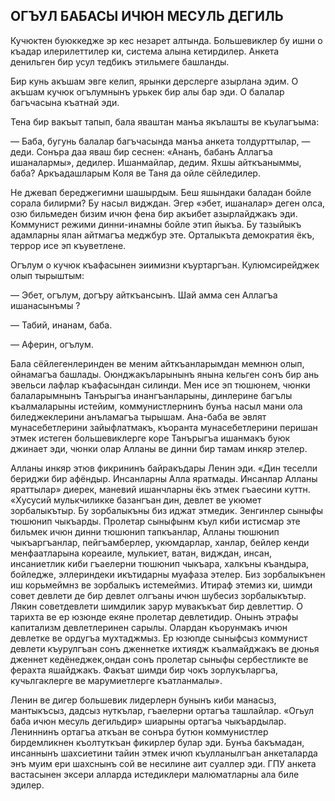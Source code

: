 ## ОГЪУЛ БАБАСЫ ИЧЮН МЕСУЛЬ ДЕГИЛЬ

Кучюктен буюккедже эр кес незарет алтында.
Большевиклер бу ишни о къадар илерилеттилер ки, система алына кетирдилер.
Анкета денильген бир усул тедбикъ этильмеге башланды.

Бир кунь акъшам эвге келип, ярынки дерслерге азырлана эдим.
О акъшам кучюк огълумнынъ урькек бир алы бар эди.
О балалар багъчасына къатнай эди.

Тена бир вакъыт тапып, бала яваштан манъа якълашты ве къулагъыма:

— Баба, бугунь балалар багъчасында манъа анкета толдурттылар, — деди.
Сонъра даа яваш бир сеснен: «Ананъ, бабанъ Аллагъа ишаналармы», дедилер.
Ишанмайлар, дедим.
Яхшы айткъаныммы, баба?
Аркъадашларым Коля ве Таня да ойле сёйледилер.

Не джевап береджегимни шашырдым.
Беш яшындаки баладан бойле сорала билирми?
Бу насыл видждан.
Эгер «эбет, ишаналар» деген олса, озю бильмеден бизим ичюн фена бир акъибет азырлайджакъ эди.
Коммунист режими динни-инамны бойле этип йыкъа.
Бу тазыйыкъ адамларны ялан айтмагъа меджбур эте.
Орталыкъта демократия ёкъ, террор исе эп къуветлене.

Огълум о кучюк къафасынен эиимизни къуртаргъан.
Кулюмсирейджек олып тырыштым:

— Эбет, огълум, догъру айткъансынъ.
Шай амма сен Аллагъа ишанасынъмы ?

— Табий, инанам, баба.

— Аферин, огълум.

Бала сёйлегенлеринден ве меним айткъанларымдан мемнюн олып, ойнамагъа башлады.
Оюнджакъларынынъ янына кельген сонъ бир ань эвельси лафлар къафасындан силинди.
Мен исе эп тюшюнем, чюнки балаларымнынъ Танърыгъа инангъанларыны, динлерине багълы къалмаларыны истейим, коммунистлернинъ бунъа насыл мани ола биледжеклерини анъламагъа тырышам.
Ана-баба ве эвлят мунасебетлерини зайыфлатмакъ, къоранта мунасебетлерини перишан этмек истеген большевиклерге коре Танърыгъа ишанмакъ буюк джинает эди, чюнки олар Алланы ве динни бир тамам инкяр этелер.

Алланы инкяр этюв фикрининъ байракъдары Ленин эди.
«Дин теселли бериджи бир афёндыр.
Инсанларны Алла яратмады.
Инсанлар Алланы яраттылар» диерек, маневий ишанчларны ёкъ этмек гъаесини куттн.
«Хусусий мулькчиликке базангъан дин, девлет ве укюмет зорбалыкътыр.
Бу зорбалыкъны биз иджат этмедик.
Зенгинлер сыныфы тюшюнип чыкъарды.
Пролетар сыныфынм къул киби истисмар эте бильмек ичюн динни тюшюнип тапкъанлар, Алланы тюшюнип чыкъаргъанлар, пейгъамберлер, укюмдарлар, ханлар, бейлер кенди менфаатларына кореаиле, мулькиет, ватан, видждан, инсан, инсаниетлик киби гъаелерни тюшюнип чыкъара, халкъны къандыра, бойледже, эллериндеки икътидарны муафаза этелер.
Биз зорбалыкънен иш корьмеймнз ве зорбалыкъ истемеймиз.
Итираф этемиз ки, шимди совет девлети де бир девлет олгъаны ичюн шубесиз зорбалыкътыр.
Лякин советдевлети шимдилик зарур мувакъкъат бир девлеттир.
О тарихта ве ер юзюнде екяне пролетар девлетидир.
Онынъ этрафы капитализм девлетлеринен сарылы.
Олардан къорунмакъ ичюн девлетке ве ордугъа мухтаджмыз.
Ер юзюпде сыныфсыз коммунист девлети къурулгъан сонъ дженнетке ихтиядж къалмайджакъ ве дюнья дженнет кедёнеджек,ондан сонъ пролетар сыныфы сербестликте ве ферахта яшайджакъ.
Факъат шимди бир чокъ зорлукъларгъа, кучьлгаклерге ве марумиетлерге къатланмалы».

Ленин ве дигер большевик лидерлерн бунынъ киби манасыз, мантыкъсыз, дадсыз нуткълар, гъаелерни ортагъа ташлайлар.
«Огьул баба ичюн месуль дегильдир» шиарыны ортагъа чыкъардылар.
Лениннинъ ортагъа аткъан ве сонъра бутюн коммунистлер бирдемликнен къолтуткъан фикирлер булар эди.
Бунъа бакъмадан, инсаннынъ шахсиетини тайин этмек ичюп къулланылгъан анкеталарда энъ муим ери шахснынъ сой ве несилине аит суаллер эди.
ГПУ анкета вастасынен эксери алларда истедиклери малюматларны ала биле эдилер.